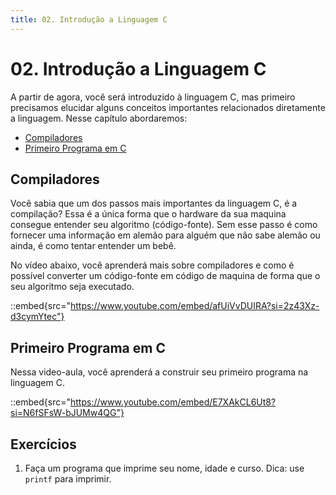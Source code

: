 ```yaml
---
title: 02. Introdução a Linguagem C
---
```

# 02. Introdução a Linguagem C

A partir de agora, você será introduzido à linguagem C, mas primeiro precisamos elucidar alguns conceitos importantes relacionados diretamente a linguagem. Nesse capítulo abordaremos:

- [Compiladores](#compiladores)
- [Primeiro Programa em C](#primeiro-pragrama-em-c)

## Compiladores

Você sabia que um dos passos mais importantes da linguagem C, é a compilação? Essa é a única forma que o hardware da sua maquina consegue entender seu algoritmo (código-fonte). Sem esse passo é como fornecer uma informação em alemão para alguém que não sabe alemão ou ainda, é como tentar entender um bebê.

No vídeo abaixo, você aprenderá mais sobre compiladores e como é possível converter um código-fonte em código de maquina de forma que o seu algoritmo seja executado.

::embed{src="https://www.youtube.com/embed/afUiVvDUIRA?si=2z43Xz-d3cymYtec"}

## Primeiro Programa em C

Nessa video-aula, você aprenderá a construir seu primeiro programa na linguagem C.

::embed{src="https://www.youtube.com/embed/E7XAkCL6Ut8?si=N6fSFsW-bJUMw4QG"}

## Exercícios

1. Faça um programa que imprime seu nome, idade e curso. Dica: use `printf` para imprimir.
